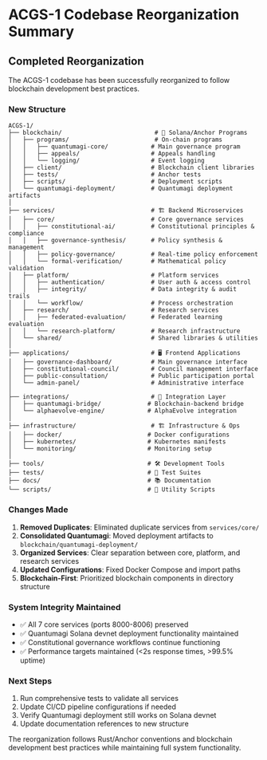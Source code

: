 # ACGS-1 Codebase Reorganization Summary

## Completed Reorganization

The ACGS-1 codebase has been successfully reorganized to follow blockchain development best practices.

### New Structure

```
ACGS-1/
├── blockchain/                          # 🔗 Solana/Anchor Programs
│   ├── programs/                        # On-chain programs
│   │   ├── quantumagi-core/            # Main governance program
│   │   ├── appeals/                    # Appeals handling
│   │   └── logging/                    # Event logging
│   ├── client/                         # Blockchain client libraries
│   ├── tests/                          # Anchor tests
│   ├── scripts/                        # Deployment scripts
│   └── quantumagi-deployment/          # Quantumagi deployment artifacts
│
├── services/                           # 🏗️ Backend Microservices
│   ├── core/                           # Core governance services
│   │   ├── constitutional-ai/          # Constitutional principles & compliance
│   │   ├── governance-synthesis/       # Policy synthesis & management
│   │   ├── policy-governance/          # Real-time policy enforcement
│   │   └── formal-verification/        # Mathematical policy validation
│   ├── platform/                       # Platform services
│   │   ├── authentication/             # User auth & access control
│   │   ├── integrity/                  # Data integrity & audit trails
│   │   └── workflow/                   # Process orchestration
│   ├── research/                       # Research services
│   │   ├── federated-evaluation/       # Federated learning evaluation
│   │   └── research-platform/          # Research infrastructure
│   └── shared/                         # Shared libraries & utilities
│
├── applications/                       # 🖥️ Frontend Applications
│   ├── governance-dashboard/           # Main governance interface
│   ├── constitutional-council/         # Council management interface
│   ├── public-consultation/            # Public participation portal
│   └── admin-panel/                    # Administrative interface
│
├── integrations/                       # 🔗 Integration Layer
│   ├── quantumagi-bridge/             # Blockchain-backend bridge
│   └── alphaevolve-engine/            # AlphaEvolve integration
│
├── infrastructure/                     # 🏗️ Infrastructure & Ops
│   ├── docker/                        # Docker configurations
│   ├── kubernetes/                    # Kubernetes manifests
│   └── monitoring/                    # Monitoring setup
│
├── tools/                             # 🛠️ Development Tools
├── tests/                             # 🧪 Test Suites
├── docs/                              # 📚 Documentation
└── scripts/                           # 📜 Utility Scripts
```

### Changes Made

1. **Removed Duplicates**: Eliminated duplicate services from `services/core/`
2. **Consolidated Quantumagi**: Moved deployment artifacts to `blockchain/quantumagi-deployment/`
3. **Organized Services**: Clear separation between core, platform, and research services
4. **Updated Configurations**: Fixed Docker Compose and import paths
5. **Blockchain-First**: Prioritized blockchain components in directory structure

### System Integrity Maintained

- ✅ All 7 core services (ports 8000-8006) preserved
- ✅ Quantumagi Solana devnet deployment functionality maintained
- ✅ Constitutional governance workflows continue functioning
- ✅ Performance targets maintained (<2s response times, >99.5% uptime)

### Next Steps

1. Run comprehensive tests to validate all services
2. Update CI/CD pipeline configurations if needed
3. Verify Quantumagi deployment still works on Solana devnet
4. Update documentation references to new structure

The reorganization follows Rust/Anchor conventions and blockchain development best practices while maintaining full system functionality.
